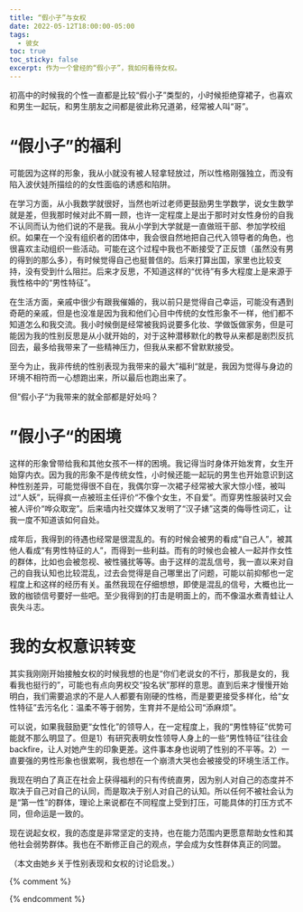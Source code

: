 ```yaml
---
title: “假小子”与女权
date: 2022-05-12T18:00:00-05:00
tags:
  - 彼女
toc: true
toc_sticky: false
excerpt: 作为一个曾经的“假小子”，我如何看待女权。
---
```


初高中的时候我的个性一直都是比较“假小子”类型的，小时候拒绝穿裙子，也喜欢和男生一起玩，和男生朋友之间都是彼此称兄道弟，经常被人叫“哥”。

# “假小子”的福利

可能因为这样的形象，我从小就没有被人轻拿轻放过，所以性格刚强独立，而没有陷入波伏娃所描绘的的女性面临的诱惑和陷阱。

在学习方面，从小我数学就很好，当然也听过老师更鼓励男生学数学，说女生数学就是差，但我那时候对此不屑一顾，也许一定程度上是出于那时对女性身份的自我不认同而认为他们说的不是我。我从小学到大学就是一直做班干部、参加学校组织。如果在一个没有组织者的团体中，我会很自然地把自己代入领导者的角色，也很喜欢主动组织一些活动。可能在这个过程中我也不断接受了正反馈（虽然没有男的得到的那么多），有时候觉得自己也挺普信的。后来打算出国，家里也比较支持，没有受到什么阻拦。后来才反思，不知道这样的“优待”有多大程度上是来源于我性格中的“男性特征”。

在生活方面，亲戚中很少有跟我催婚的，我以前只是觉得自己幸运，可能没有遇到奇葩的亲戚，但是也没准是因为我和他们心目中传统的女性形象不一样，他们都不知道怎么和我交流。我小时候倒是经常被我妈说要多化妆、学做饭做家务，但是可能因为我的性别反思是从小就开始的，对于这种潜移默化的教导从来都是剧烈反抗回去，最多给我带来了一些精神压力，但我从来都不曾默默接受。

至今为止，我非传统的性别表现为我带来的最大”福利“就是，我因为觉得与身边的环境不相符而一心想跑出来，所以最后也跑出来了。

但”假小子“为我带来的就全部都是好处吗？

# ”假小子“的困境

这样的形象曾带给我和其他女孩不一样的困境。我记得当时身体开始发育，女生开始穿内衣。因为我的形象不是传统女性，小时候还能一起玩的男生也开始意识到这种性别差异，可能觉得很不自在，我偶尔穿一次裙子经常被大家大惊小怪，被叫过“人妖”，玩得疯一点被班主任评价“不像个女生，不自爱”。而穿男性服装时又会被人评价“哗众取宠”。后来墙内社交媒体又发明了“汉子婊”这类的侮辱性词汇，让我一度不知道该如何自处。

成年后，我得到的待遇也经常是很混乱的。有的时候会被男的看成“自己人”，被其他人看成“有男性特征的人”，而得到一些利益。而有的时候也会被人一起并作女性的群体，比如也会被忽视、被性骚扰等等。由于这样的混乱信号，我一直以来对自己的自我认知也比较混乱，过去会觉得是自己哪里出了问题，可能以前抑郁也一定程度上和这样的经历有关。虽然我现在仔细想想，即使是混乱的信号，大概也比一致的枷锁信号要好一些吧。至少我得到的打击是明面上的，而不像温水煮青蛙让人丧失斗志。

# 我的女权意识转变

其实我刚刚开始接触女权的时候我想的也是“你们老说女的不行，那我是女的，我看我也挺行的”，可能也有点向男权交“投名状”那样的意思。直到后来才慢慢开始明白，我们需要追求的不是人人都要有刚硬的性格，而是要更接受多样化，给“女性特征”去污名化：温柔不等于弱势，生育并不是给公司“添麻烦”。

可以说，如果我鼓励更“女性化”的领导人，在一定程度上，我的“男性特征”优势可能就不那么明显了。但是1）有研究表明女性领导人身上的一些“男性特征”往往会backfire，让人对她产生的印象更差。这件事本身也说明了性别的不平等。2）一直要强的男性形象也很累啊，我也想在一个崩溃大哭也会被接受的环境生活工作。

我现在明白了真正在社会上获得福利的只有传统直男，因为别人对自己的态度并不取决于自己对自己的认同，而是取决于别人对自己的认知。所以任何不被社会认为是“第一性”的群体，理论上来说都在不同程度上受到打压，可能具体的打压方式不同，但命运是一致的。

现在说起女权，我的态度是非常坚定的支持，也在能力范围内更愿意帮助女性和其他社会弱势群体。我也在不断修正自己的观点，学会成为女性群体真正的同盟。

（本文由她乡关于性别表现和女权的讨论启发。）

{% comment %}


{% endcomment %}
